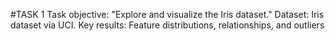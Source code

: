 #TASK 1
Task objective: "Explore and visualize the Iris dataset."
Dataset: Iris dataset via UCI.
Key results: Feature distributions, relationships, and outliers
